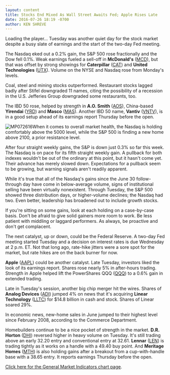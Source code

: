 ```yaml
---
layout: content
title: Stocks End Mixed As Wall Street Awaits Fed; Apple Rises Late
date: 2016-07-26 18:19 -0700
author: KEN SHREVE
---
```






Loading the player...
Tuesday was another quiet day for the stock market despite a busy slate of earnings and the start of the two-day Fed meeting.


The Nasdaq eked out a 0.2% gain, the S&P 500 rose fractionally and the Dow fell 0.1%. Weak earnings fueled a sell-off in **McDonald's** ([MCD](https://research.investors.com/quote.aspx?symbol=MCD)), but that was offset by strong showings for **Caterpillar** ([CAT](https://research.investors.com/quote.aspx?symbol=CAT)) and **United Technologies** ([UTX](https://research.investors.com/quote.aspx?symbol=UTX)). Volume on the NYSE and Nasdaq rose from Monday's levels.


Coal, steel and mining stocks outperformed. Restaurant stocks lagged badly after Stifel downgraded 11 names, citing the possibility of a recession in the U.S. Jefferies Group downgraded some restaurants, too.


The IBD 50 rose, helped by strength in **A.O. Smith** ([AOS](https://research.investors.com/quote.aspx?symbol=AOS)), China-based **Yirendai** ([YRD](https://research.investors.com/quote.aspx?symbol=YRD)) and **Masco** ([MAS](https://research.investors.com/quote.aspx?symbol=MAS)). Another IBD 50 name, **Vantiv** ([VNTV](https://research.investors.com/quote.aspx?symbol=VNTV)), is in a good setup ahead of its earnings report Thursday before the open.


![MP072616](https://www.investors.com/wp-content/uploads/2016/07/MP072616-151x300.jpg)When it comes to overall market health, the Nasdaq is holding comfortably above the 5000 level, while the S&P 500 is finding a new home above 2100, a prior resistance level.


After four straight weekly gains, the S&P is down just 0.3% so far this week. The Nasdaq is on pace for its fifth straight weekly gain. A pullback for both indexes wouldn't be out of the ordinary at this point, but it hasn't come yet. Their advance has merely slowed down. Expectations for a pullback seem to be growing, but warning signals aren't readily apparent.


While it's true that all of the Nasdaq's gains since the June 30 follow-through day have come in below-average volume, signs of institutional selling have been virtually nonexistent. Through Tuesday, the S&P 500 showed three distribution days, or higher-volume declines; the Nasdaq had two. Even better, leadership has broadened out to include growth stocks.


If you're sitting on some gains, look at each holding on a case-by-case basis. Don't be afraid to give solid gainers more room to work. Be less patient with middling or laggard performers. As always, be proactive and don't get complacent.


The next catalyst, up or down, could be the Federal Reserve. A two-day Fed meeting started Tuesday and a decision on interest rates is due Wednesday at 2 p.m. ET. Not that long ago, rate-hike jitters were a sore spot for the market, but rate hikes are on the back burner for now.


**Apple** ([AAPL](https://research.investors.com/quote.aspx?symbol=AAPL)) could be another catalyst. Late Tuesday, investors liked the look of its earnings report. Shares rose nearly 5% in after-hours trading. Strength in Apple helped lift the PowerShares QQQ ([QQQ](https://research.investors.com/quote.aspx?symbol=QQQ)) to a 0.6% gain in extended trading.


Late in Tuesday's session, another big chip merger hit the wires. Shares of **Analog Devices** ([ADI](https://research.investors.com/quote.aspx?symbol=ADI)) jumped 4% on news that it's acquiring **Linear Technology** ([LLTC](https://research.investors.com/quote.aspx?symbol=LLTC)) for $14.8 billion in cash and stock. Shares of Linear soared 29%.


In economic news, new-home sales in June jumped to their highest level since February 2008, according to the Commerce Department.


Homebuilders continue to be a nice pocket of strength in the market. **D.R. Horton** ([DHI](https://research.investors.com/quote.aspx?symbol=DHI)) reversed higher in heavy volume on Tuesday. It's still trading above an early 32.20 entry and conventional entry at 32.61. **Lennar** ([LEN](https://research.investors.com/quote.aspx?symbol=LEN)) is trading tightly as it works on a handle with a 49.40 buy point. And **Meritage Homes** ([MTH](https://research.investors.com/quote.aspx?symbol=MTH)) is also holding gains after a breakout from a cup-with-handle base with a 38.65 entry. It reports earnings Thursday before the open.


[Click here for the General Market Indicators chart page](https://www.investors.com/wp-content/uploads/2016/07/IBD2607153233GMI.pdf).





